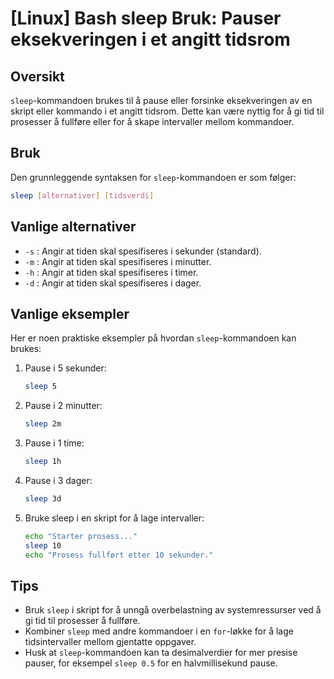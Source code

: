 # [Linux] Bash sleep Bruk: Pauser eksekveringen i et angitt tidsrom

## Oversikt
`sleep`-kommandoen brukes til å pause eller forsinke eksekveringen av en skript eller kommando i et angitt tidsrom. Dette kan være nyttig for å gi tid til prosesser å fullføre eller for å skape intervaller mellom kommandoer.

## Bruk
Den grunnleggende syntaksen for `sleep`-kommandoen er som følger:

```bash
sleep [alternativer] [tidsverdi]
```

## Vanlige alternativer
- `-s` : Angir at tiden skal spesifiseres i sekunder (standard).
- `-m` : Angir at tiden skal spesifiseres i minutter.
- `-h` : Angir at tiden skal spesifiseres i timer.
- `-d` : Angir at tiden skal spesifiseres i dager.

## Vanlige eksempler
Her er noen praktiske eksempler på hvordan `sleep`-kommandoen kan brukes:

1. Pause i 5 sekunder:
   ```bash
   sleep 5
   ```

2. Pause i 2 minutter:
   ```bash
   sleep 2m
   ```

3. Pause i 1 time:
   ```bash
   sleep 1h
   ```

4. Pause i 3 dager:
   ```bash
   sleep 3d
   ```

5. Bruke sleep i en skript for å lage intervaller:
   ```bash
   echo "Starter prosess..."
   sleep 10
   echo "Prosess fullført etter 10 sekunder."
   ```

## Tips
- Bruk `sleep` i skript for å unngå overbelastning av systemressurser ved å gi tid til prosesser å fullføre.
- Kombiner `sleep` med andre kommandoer i en `for`-løkke for å lage tidsintervaller mellom gjentatte oppgaver.
- Husk at `sleep`-kommandoen kan ta desimalverdier for mer presise pauser, for eksempel `sleep 0.5` for en halvmillisekund pause.